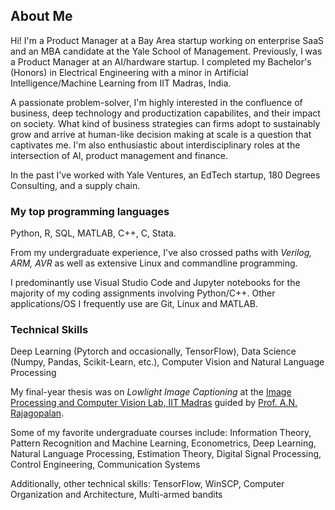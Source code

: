 ## About Me

Hi! I'm a Product Manager at a Bay Area startup working on enterprise SaaS and an MBA candidate at the Yale School of Management. Previously, I was a Product Manager at an AI/hardware startup. I completed my Bachelor's (Honors) in Electrical Engineering with a minor in Artificial Intelligence/Machine Learning from IIT Madras, India. 

A passionate problem-solver, I'm highly interested in the confluence of business, deep technology and productization capabilites, and their impact on society. What kind of business strategies can firms adopt to sustainably grow and arrive at human-like decision making at scale is a question that captivates me. I'm also enthusiastic about interdisciplinary roles at the intersection of AI, product management and finance.

In the past I've worked with Yale Ventures, an EdTech startup, 180 Degrees Consulting, and a supply chain. 

### My top programming languages

Python, R, SQL, MATLAB, C++, C, Stata.

From my undergraduate experience, I've also crossed paths with *Verilog, ARM, AVR* as well as extensive Linux and commandline programming.

I predominantly use Visual Studio Code and Jupyter notebooks for the majority of my coding assignments involving Python/C++. Other applications/OS I frequently use are Git, Linux and MATLAB. 

### Technical Skills

Deep Learning (Pytorch and occasionally, TensorFlow), Data Science (Numpy, Pandas, Scikit-Learn, etc.), Computer Vision and Natural Language Processing

My final-year thesis was on *Lowlight Image Captioning* at the [Image Processing and Computer Vision Lab, IIT Madras](https://www.ee.iitm.ac.in/ipcvlab/) guided by [Prof. A.N. Rajagopalan](https://www.ee.iitm.ac.in/raju/).

Some of my favorite undergraduate courses include: Information Theory, Pattern Recognition and Machine Learning, Econometrics, Deep Learning, Natural Language Processing, Estimation Theory, Digital Signal Processing, Control Engineering, Communication Systems

Additionally, other technical skills: TensorFlow, WinSCP, Computer Organization and Architecture, Multi-armed bandits
<!--
**Siddharth1101/Siddharth1101** is a ✨ _special_ ✨ repository because its `README.md` (this file) appears on your GitHub profile.

Here are some ideas to get you started:

- 🔭 I’m currently working on ...
- 🌱 I’m currently learning ...
- 👯 I’m looking to collaborate on ...
- 🤔 I’m looking for help with ...
- 💬 Ask me about ...
- 📫 How to reach me: ...
- 😄 Pronouns: ...
- ⚡ Fun fact: ...
-->
